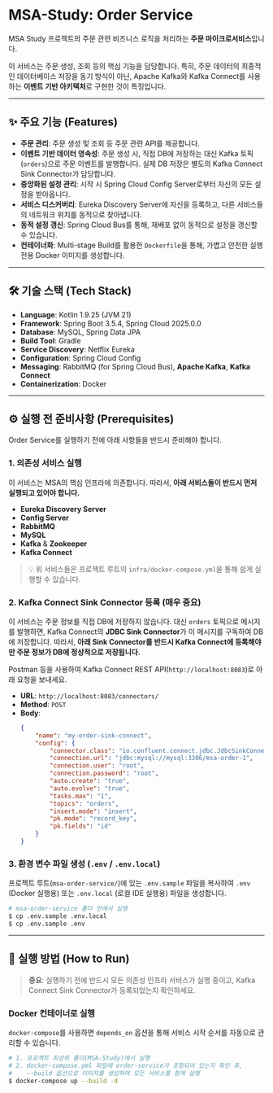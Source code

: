 # MSA-Study: Order Service

MSA Study 프로젝트의 주문 관련 비즈니스 로직을 처리하는 **주문 마이크로서비스**입니다.

이 서비스는 주문 생성, 조회 등의 핵심 기능을 담당합니다. 특히, 주문 데이터의 최종적인 데이터베이스 저장을 동기 방식이 아닌, Apache Kafka와 Kafka Connect를 사용하는 **이벤트 기반 아키텍처**로 구현한 것이 특징입니다.

---

## ✨ 주요 기능 (Features)

* **주문 관리**: 주문 생성 및 조회 등 주문 관련 API를 제공합니다.
* **이벤트 기반 데이터 영속성**: 주문 생성 시, 직접 DB에 저장하는 대신 Kafka 토픽(`orders`)으로 주문 이벤트를 발행합니다. 실제 DB 저장은 별도의 Kafka Connect Sink Connector가 담당합니다.
* **중앙화된 설정 관리**: 시작 시 Spring Cloud Config Server로부터 자신의 모든 설정을 받아옵니다.
* **서비스 디스커버리**: Eureka Discovery Server에 자신을 등록하고, 다른 서비스들의 네트워크 위치를 동적으로 찾아냅니다.
* **동적 설정 갱신**: Spring Cloud Bus를 통해, 재배포 없이 동적으로 설정을 갱신할 수 있습니다.
* **컨테이너화**: Multi-stage Build를 활용한 `Dockerfile`을 통해, 가볍고 안전한 실행 전용 Docker 이미지를 생성합니다.

---

## 🛠️ 기술 스택 (Tech Stack)

* **Language**: Kotlin 1.9.25 (JVM 21)
* **Framework**: Spring Boot 3.5.4, Spring Cloud 2025.0.0
* **Database**: MySQL, Spring Data JPA
* **Build Tool**: Gradle
* **Service Discovery**: Netflix Eureka
* **Configuration**: Spring Cloud Config
* **Messaging**: RabbitMQ (for Spring Cloud Bus), **Apache Kafka**, **Kafka Connect**
* **Containerization**: Docker

---

## ⚙️ 실행 전 준비사항 (Prerequisites)

Order Service를 실행하기 전에 아래 사항들을 반드시 준비해야 합니다.

### 1. 의존성 서비스 실행

이 서비스는 MSA의 핵심 인프라에 의존합니다. 따라서, **아래 서비스들이 반드시 먼저 실행되고 있어야 합니다.**

* **Eureka Discovery Server**
* **Config Server**
* **RabbitMQ**
* **MySQL**
* **Kafka** & **Zookeeper**
* **Kafka Connect**

> 💡 위 서비스들은 프로젝트 루트의 `infra/docker-compose.yml`을 통해 쉽게 실행할 수 있습니다.

### 2. Kafka Connect Sink Connector 등록 (매우 중요)

이 서비스는 주문 정보를 직접 DB에 저장하지 않습니다. 대신 `orders` 토픽으로 메시지를 발행하면, Kafka Connect의 **JDBC Sink Connector**가 이 메시지를 구독하여 DB에 저장합니다. 따라서, **아래 Sink Connector를 반드시 Kafka Connect에 등록해야만 주문 정보가 DB에 정상적으로 저장됩니다.**

Postman 등을 사용하여 Kafka Connect REST API(`http://localhost:8083`)로 아래 요청을 보내세요.

* **URL**: `http://localhost:8083/connectors/`
* **Method**: `POST`
* **Body**:
    ```json
    {
        "name": "my-order-sink-connect",
        "config": {
            "connector.class": "io.confluent.connect.jdbc.JdbcSinkConnector",
            "connection.url": "jdbc:mysql://mysql:3306/msa-order-1",
            "connection.user": "root",
            "connection.password": "root",
            "auto.create": "true",
            "auto.evolve": "true",
            "tasks.max": "1",
            "topics": "orders",
            "insert.mode": "insert",
            "pk.mode": "record_key",
            "pk.fields": "id"
        }
    }
    ```

### 3. 환경 변수 파일 생성 (`.env` / `.env.local`)

프로젝트 루트(`msa-order-service/`)에 있는 `.env.sample` 파일을 복사하여 `.env` (Docker 실행용) 또는 `.env.local` (로컬 IDE 실행용) 파일을 생성합니다.

```bash
# msa-order-service 폴더 안에서 실행
$ cp .env.sample .env.local
$ cp .env.sample .env
```

---

## 🚀 실행 방법 (How to Run)

> **중요**: 실행하기 전에 반드시 모든 의존성 인프라 서비스가 실행 중이고, Kafka Connect Sink Connector가 등록되었는지 확인하세요.

### Docker 컨테이너로 실행
`docker-compose`를 사용하면 `depends_on` 옵션을 통해 서비스 시작 순서를 자동으로 관리할 수 있습니다.

```bash
# 1. 프로젝트 최상위 폴더(MSA-Study)에서 실행
# 2. docker-compose.yml 파일에 order-service가 포함되어 있는지 확인 후,
#    --build 옵션으로 이미지를 생성하며 모든 서비스를 함께 실행
$ docker-compose up --build -d
```
